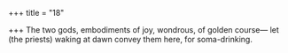 +++
title = "18"

+++
The two gods, embodiments of joy, wondrous, of golden course— let (the priests) waking at dawn convey them here, for soma-drinking.  